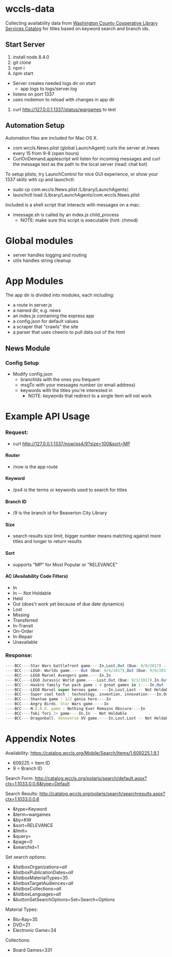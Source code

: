 # wccls-data

Collecting availability data from [Washington County Cooperative Library Services Catalog](https://catalog.wccls.org/) for titles based on keyword search and branch ids.

## Start Server

1. install node 8.4.0
1. git clone
1. npm i
1. npm start
  * Server creates needed logs dir on start
    * app logs to logs/server.log
  * listens on port 1337
  * uses nodemon to reload with changes in app dir 
1. curl http://127.0.0.1:1337/status/wargames to test

## Automation Setup
Automation files are included for Mac OS X.
* com.wccls.News.plist (global LaunchAgent) curls the server at /news every 15 from 9-8 (open hours)
* CurlOnDemand.applescript will listen for incoming messages and curl the message text as the path to the local server (read: chat bot)

To setup plists, try LaunchControl for nice GUI experience, or show your 1337 skillz with cp and launchctl:
* sudo cp com.wccls.News.plist /Library/LaunchAgents/.
* launchctl load /Library/LaunchAgents/com.wccls.News.plist

Included is a shell script that interacts with messages on a mac:
* imessage.sh is called by an index.js child_process
  * NOTE: make sure this script is executable (hint: chmod)

# Global modules
* server handles logging and routing
* utils handles string cleanup

# App Modules
The app dir is divided into modules, each including:
* a route in server.js
* a named dir, e.g. news
* an index.js containing the express app
* a config.json for default values
* a scraper that "crawls" the site
* a parser that uses cheerio to pull data out of the html

## News Module
  
### Config Setup
* Modify config.json 
  * branchIds with the ones you frequent
  * msgTo with your messages number (or email address)
  * keywords with the titles you're interested in
    * NOTE: keywords that redirect to a single item will not work

# Example API Usage

### Request:
* curl http://127.0.0.1:1337/now/ps4/9?size=100&sort=MP

#### Router
* /now is the app route

#### Keyword
* /ps4 is the terms or keywords used to search for titles

#### Branch ID
* /9 is the branch id for Beaverton City Library

#### Size
* search results size limit, bigger number means matching against more titles and longer to return results

#### Sort
* supports "MP" for Most Popular or "RELEVANCE"

#### AC (Availability Code Filters)
* In
* In -- Not Holdable
* Held
* Out (does't work yet because of due date dynamics)
* Lost
* Missing
* Transferred
* In-Transit
* On-Order
* In-Repair
* Unavailable

### Response:
```javascript
----BCC----Star Wars battlefront game----In,Lost,Out (Due: 9/9/2017) -- Not Holdable
----BCC----LEGO: Worlds game.----Out (Due: 9/9/2017),Out (Due: 9/6/2017),Out (Due: 9/9/2017) -- Not Holdable,Out (Due: 8/22/2017) -- Not Holdable,In
----BCC----LEGO Marvel Avengers game.----In,In
----BCC----LEGO Jurassic World game.----Lost,Out (Due: 9/3/2017),In,Out (Due: 9/6/2017),Lost -- Not Holdable
----BCC----Hasbro family fun pack game : 4 great games in 1----In,Out (Due: 8/31/2017)
----BCC----LEGO Marvel super heroes game.----In,Lost,Lost -- Not Holdable
----BCC----Super cool tech : technology, invention, innovation----In,Out (Due: 9/18/2017)
----BCC----Shantae game : 1/2 genie hero----In
----BCC----Angry Birds. Star Wars game.----In
----BCC----N.E.R.O. game : Nothing Ever Remains Obscure----In
----BCC----Toki Tori 2+ game----In,In -- Not Holdable
----BCC----Dragonball. Xenoverse XV game.----In,Lost,Lost -- Not Holdable,Lost,Lost -- Not Holdable
```

# Appendix Notes

Availability:
https://catalog.wccls.org/Mobile/Search/Items/1.609225.1.9.1

* 609225 = Item ID
* 9 = Branch ID

Search Form: http://catalog.wccls.org/polaris/search/default.aspx?ctx=1.1033.0.0.6&type=Default

Search Results: http://catalog.wccls.org/polaris/search/searchresults.aspx?ctx=1.1033.0.0.6
* &type=Keyword
* &term=wargames
* &by=KW
* &sort=RELEVANCE
* &limit=
* &query=
* &page=0
* &searchid=1

Set search options:  
* &listboxOrganizations=_all_
* &listboxPublicationDates=_all_
* &listboxMaterialTypes=35
* &listboxTargetAudiences=_all_
* &listboxCollections=_all_
* &listboxLanguages=_all_
* &buttonSetSearchOptions=Set+Search+Options

Material Types:
* Blu-Ray=35
* DVD=21
* Electronic Game=34

Collections:
* Board Games=331
